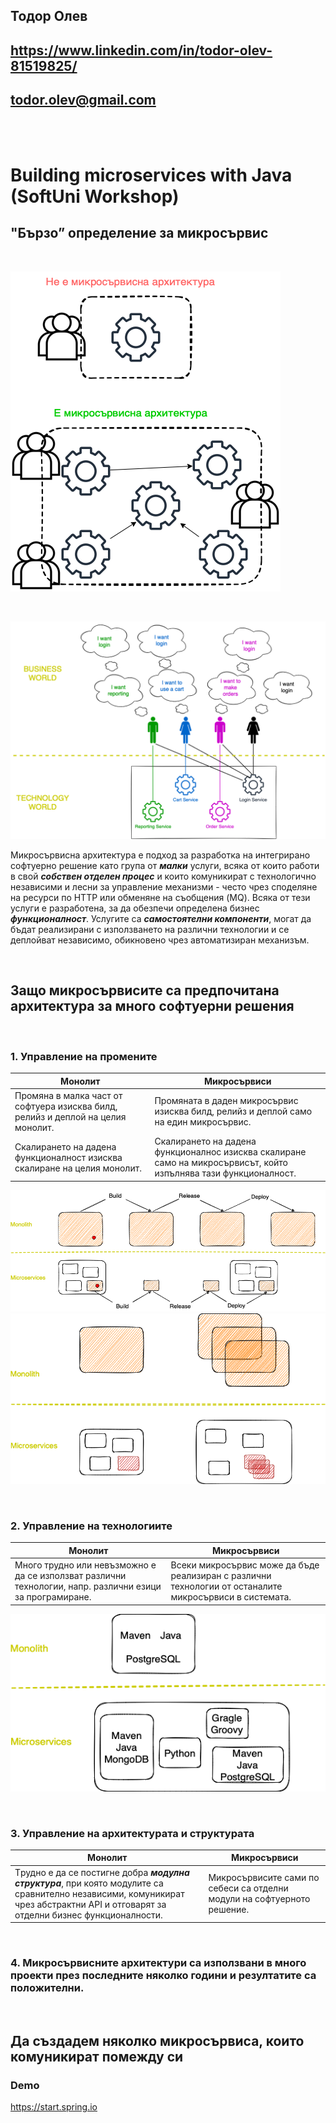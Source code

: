 ## Тодор Олев
## https://www.linkedin.com/in/todor-olev-81519825/
## todor.olev@gmail.com
<br />
<br />

# Building microservices with Java (SoftUni Workshop)
## "Бързо” определение за микросървис

<br/>

![Not a microservice](./drawio/not_microservice.png)

<br/>

![Business World & Technology World](./drawio/microservices_business.png)

Микросървисна архитектура е подход за разработка на интегрирано софтуерно решение като група от ***малки*** услуги, всяка от които работи в свой ***собствен отделен процес*** и които комуникират с технологично независими и лесни за управление механизми - често чрез споделяне на ресурси по HTTP или обменяне на съобщения (MQ). Всяка от тези услуги е разработена, за да обезпечи определена бизнес ***функционалност***. Услугите са ***самостоятелни компоненти***, могат да бъдат реализирани с използването на различни технологии и се деплойват независимо, обикновено чрез автоматизиран механизъм. 

<br/>

## Защо микросървисите са предпочитана архитектура за много софтуерни решения

<br/>

### 1. Управление на промените

|Монолит|Микросървиси|
|-------|------------|
|Промяна в малка част от софтуера изисква билд, релийз и деплой на целия монолит.| Промяната в даден микросървис изисква билд, релийз и деплой само на един микросървис.|
|Скалирането на дадена функционалност изисква скалиране на целия монолит.| Скалирането на дадена функционалнос изисква скалиране само на микросървисът, който изпълнява тази функционалност.|

![Change](./drawio/change.png)
![Scale](./drawio/scaling.png)

<br/>

### 2. Управление на технологиите

|Монолит|Микросървиси|
|-------|------------|
|Много трудно или невъзможно е да се използват различни технологии, напр. различни езици за програмиране.| Всеки микросървис може да бъде реализиран с различни технологии от останалите микросървиси в системата.|

![Tech](./drawio/tech.png)

<br/>

### 3. Управление на архитектурата и структурата

|Монолит|Микросървиси|
|-------|------------|
|Tрудно e да се постигне добра ***модулна структура***, при която модулите са сравнително независими, комуникират чрез абстрактни API и отговарят за отделни бизнес функционалности. |Микросървисите сами по себеси са отделни модули на софтуерното решение.|

<br/>

### 4. Микросървисните архитектури са използвани в много проекти през последните няколко години и резултатите са положителни.

<br/>

## Да създадем няколко микросървиса, които комуникират помежду си

### Demo
https://start.spring.io